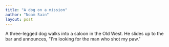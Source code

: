 ```yaml
---
title: "A dog on a mission"
author: "Noam Sain"
layout: post
---
```


A three-legged dog walks into a saloon in the Old West. He slides up to the bar and announces, "I'm looking for the man who shot my paw."